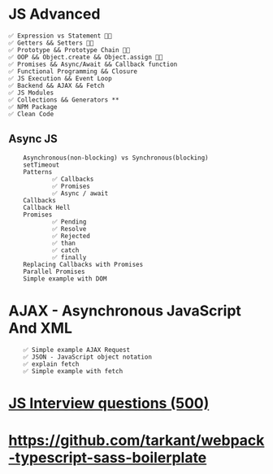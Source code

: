 # JS Advanced

    ✅ Expression vs Statement 👍🏻
    ✅ Getters && Setters 👍🏻
    ✅ Prototype && Prototype Chain 👍🏻
    ✅ OOP && Object.create && Object.assign 👍🏻
    ✅ Promises && Async/Await && Callback function
    ✅ Functional Programming && Closure
    ✅ JS Execution && Event Loop
    ✅ Backend && AJAX && Fetch
    ✅ JS Modules
    ✅ Collections && Generators **
    ✅ NPM Package
    ✅ Clean Code

## Async JS

        Asynchronous(non-blocking) vs Synchronous(blocking)
        setTimeout
        Patterns
                ✅ Callbacks
                ✅ Promises
                ✅ Async / await
        Callbacks
        Callback Hell
        Promises
                ✅ Pending
                ✅ Resolve
                ✅ Rejected
                ✅ than
                ✅ catch
                ✅ finally
        Replacing Callbacks with Promises
        Parallel Promises
        Simple example with DOM

# AJAX - Asynchronous JavaScript And XML

        ✅ Simple example AJAX Request
        ✅ JSON - JavaScript object notation
        ✅ explain fetch
        ✅ Simple example with fetch

# [JS Interview questions (500)](https://github.com/sudheerj/javascript-interview-questions)

# https://github.com/tarkant/webpack-typescript-sass-boilerplate
